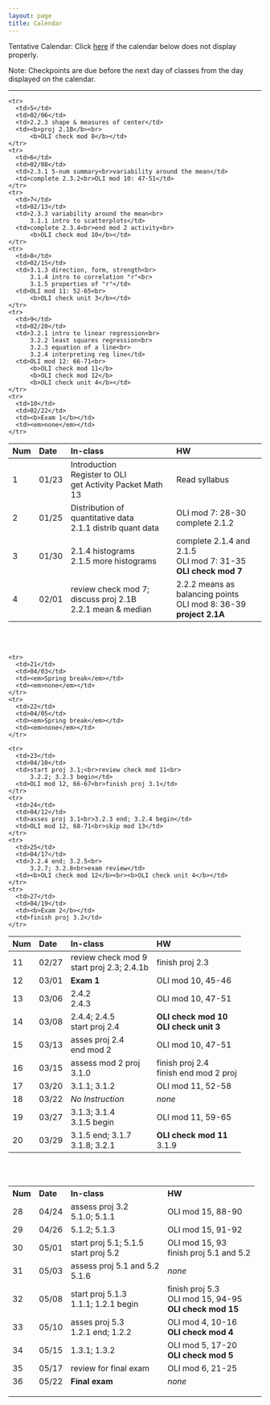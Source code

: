 ```yaml
---
layout: page
title: Calendar
---
```


Tentative Calendar: Click <a href="https://docs.google.com/spreadsheets/d/e/2PACX-1vTzD1JW1I0jfhOEQ-wIJqiiq-36mUpISC5ZbcnqPmsu3Fx0Y264eVte_pSm9hk-qTz3L3hjhNp7Mdjb/pubhtml" target="_blank">here</a>
if the calendar below does not display properly. <br>

Note: Checkpoints are due before the next day of classes from the day displayed on the calendar.

-----

<table>
  <thead>
    <tr>
      <th align="left">Num</th>
      <th align="left">Date</th>
      <th align="left">In-class</th>
      <th align="left">HW</th>
    </tr>
  </thead>
  <tbody>
    <tr>
      <td>1</td>
      <td>01/23</td>
      <td>Introduction<br>Register to OLI<br>
          get Activity Packet Math 13</td>
      <td>Read syllabus</td>
    </tr>
    <tr>
      <td>2</td>
      <td>01/25</td>
      <td>Distribution of quantitative data<br>
          2.1.1 distrib quant data</td>
      <td>OLI mod 7: 28-30<br>complete 2.1.2</td>
    </tr>
    <tr>
      <td>3</td>
      <td>01/30</td>
      <td>2.1.4 histograms<br>2.1.5 more histograms</td>
      <td>complete 2.1.4 and 2.1.5<br>
          OLI mod 7: 31-35<br>
          <b>OLI check mod 7</b></td>
    </tr>
    <tr>
      <td>4</td>
      <td>02/01</td>
      <td>review check mod 7; discuss proj 2.1B<br>
          2.2.1 mean & median</td>
      <td>2.2.2 means as balancing points<br>
          OLI mod 8: 36-39<br>
          <b>project 2.1A</b></td>
    </tr>


    <tr>
      <td>5</td>
      <td>02/06</td>
      <td>2.2.3 shape & measures of center</td>
      <td><b>proj 2.1B</b><br>
          <b>OLI check mod 8</b></td>
    </tr>
    <tr>
      <td>6</td>
      <td>02/08</td>
      <td>2.3.1 5-num summary<br>variability around the mean</td>
      <td>complete 2.3.2<br>OLI mod 10: 47-51</td>
    </tr>
    <tr>
      <td>7</td>
      <td>02/13</td>
      <td>2.3.3 variability around the mean<br>
          3.1.1 intro to scatterplots</td>
      <td>complete 2.3.4<br>end mod 2 activity<br>
          <b>OLI check mod 10</b></td>
    </tr>
    <tr>
      <td>8</td>
      <td>02/15</td>
      <td>3.1.3 direction, form, strength<br>
          3.1.4 intro to correlation "r"<br>
          3.1.5 properties of "r"</td>
      <td>OLI mod 11: 52-65<br>
      	  <b>OLI check unit 3</b></td>
    </tr>
    <tr>
      <td>9</td>
      <td>02/20</td>
      <td>3.2.1 intro to linear regression<br>
          3.2.2 least squares regression<br>
          3.2.3 equation of a line<br>
          3.2.4 interpreting reg line</td>
      <td>OLI mod 12: 66-71<br>
          <b>OLI check mod 11</b>
          <b>OLI check mod 12</b>
          <b>OLI check unit 4</b></td>
    </tr>
    <tr>
      <td>10</td>
      <td>02/22</td>
      <td><b>Exam 1</b></td>
      <td><em>none</em></td>
    </tr>
  </tbody>
 </table>

<br>
<br>

<table>
  <thead>
    <tr>
      <th align="left">Num</th>
      <th align="left">Date</th>
      <th align="left">In-class</th>
      <th align="left">HW</th>
    </tr>
  </thead>
  <tbody>
    <tr>
      <td>11</td>
      <td>02/27</td>
      <td>review check mod 9<br>start proj 2.3; 2.4.1b</td>
      <td>finish proj 2.3</td>
    </tr>
    <tr>
      <td>12</td>
      <td>03/01</td>
      <td><b>Exam 1</b></td>
      <td>OLI mod 10, 45-46</td>
    </tr>
    <tr>
      <td>13</td>
      <td>03/06</td>
      <td>2.4.2<br>2.4.3</td>
      <td>OLI mod 10, 47-51</td>
    </tr>
    <tr>
      <td>14</td>
      <td>03/08</td>
      <td>2.4.4; 2.4.5<br> start proj 2.4</td>
      <td><b>OLI check mod 10</b><br><b>OLI check unit 3</b></td>
    </tr>
    <tr>
      <td>15</td>
      <td>03/13</td>
      <td>asses proj 2.4<br>end mod 2</td>
      <td>OLI mod 10, 47-51</td>
    </tr>
    <tr>
      <td>16</td>
      <td>03/15</td>
      <td>assess mod 2 proj<br>3.1.0</td>
      <td>finish proj 2.4<br>finish end mod 2 proj</td>
    </tr>
    <tr>
      <td>17</td>
      <td>03/20</td>
      <td>3.1.1; 3.1.2</td>
      <td>OLI mod 11, 52-58</td>
    </tr>
    <tr>
      <td>18</td>
      <td>03/22</td>
      <td><em>No Instruction</em></td>
      <td><em>none</em></td>
    </tr>
    <tr>
      <td>19</td>
      <td>03/27</td>
      <td>3.1.3; 3.1.4<br>3.1.5 begin</td>
      <td>OLI mod 11, 59-65</td>
    </tr>
    <tr>
      <td>20</td>
      <td>03/29</td>
      <td>3.1.5 end; 3.1.7<br>3.1.8; 3.2.1</td>
      <td><b>OLI check mod 11</b><br>3.1.9</td>
    </tr>

    <tr>
      <td>21</td>
      <td>04/03</td>
      <td><em>Spring break</em></td>
      <td><em>none</em></td>
    </tr>
    <tr>
      <td>22</td>
      <td>04/05</td>
      <td><em>Spring break</em></td>
      <td><em>none</em></td>
    </tr>

    <tr>
      <td>23</td>
      <td>04/10</td>
      <td>start proj 3.1;<br>review check mod 11<br>
      	  3.2.2; 3.2.3 begin</td>
      <td>OLI mod 12, 66-67<br>finish proj 3.1</td>
    </tr>
    <tr>
      <td>24</td>
      <td>04/12</td>
      <td>asses proj 3.1<br>3.2.3 end; 3.2.4 begin</td>
      <td>OLI mod 12, 68-71<br>skip mod 13</td>
    </tr>
    <tr>
      <td>25</td>
      <td>04/17</td>
      <td>3.2.4 end; 3.2.5<br>
          3.2.7; 3.2.8<br>exam review</td>
      <td><b>OLI check mod 12</b><br><b>OLI check unit 4</b></td>
    </tr>
    <tr>
      <td>27</td>
      <td>04/19</td>
      <td><b>Exam 2</b></td>
      <td>finish proj 3.2</td>
    </tr>
  </tbody>
 </table>

<br>
<br>

<table>
  <thead>
    <tr>
      <th align="left">Num</th>
      <th align="left">Date</th>
      <th align="left">In-class</th>
      <th align="left">HW</th>
    </tr>
    <tr>
      <td>28</td>
      <td>04/24</td>
      <td>assess proj 3.2<br>5.1.0; 5.1.1</td>
      <td>OLI mod 15, 88-90</td>
    </tr>
    <tr>
      <td>29</td>
      <td>04/26</td>
      <td>5.1.2; 5.1.3</td>
      <td>OLI mod 15, 91-92</td>
    </tr>
    <tr>
      <td>30</td>
      <td>05/01</td>
      <td>start proj 5.1; 5.1.5<br>
          start proj 5.2</td>
      <td>OLI mod 15, 93<br>finish proj 5.1 and 5.2</td>
    </tr>
    <tr>
      <td>31</td>
      <td>05/03</td>
      <td>assess proj 5.1 and 5.2<br>
          5.1.6</td>
      <td><em>none</em></td>
    </tr>
    <tr>
      <td>32</td>
      <td>05/08</td>
      <td>start proj 5.1.3<br>1.1.1; 1.2.1 begin</td>
      <td>finish proj 5.3<br>OLI mod 15, 94-95<br>
          <b>OLI check mod 15</b></td>
    </tr>
    <tr>
      <td>33</td>
      <td>05/10</td>
      <td>asses proj 5.3<br>1.2.1 end; 1.2.2</td>
      <td>OLI mod 4, 10-16<br>
          <b>OLI check mod 4</b></td>
    </tr>
    <tr>
      <td>34</td>
      <td>05/15</td>
      <td>1.3.1; 1.3.2</td>
      <td>OLI mod 5, 17-20<br>
          <b>OLI check mod 5</b></td>
    </tr>
    <tr>
      <td>35</td>
      <td>05/17</td>
      <td>review for final exam</td>
      <td>OLI mod 6, 21-25</td>
    </tr>
    <tr>
      <td>36</td>
      <td>05/22</td>
      <td><b>Final exam</b></td>
      <td><em>none</em></td>
    </tr>
  </tbody>
 </table>


-----
